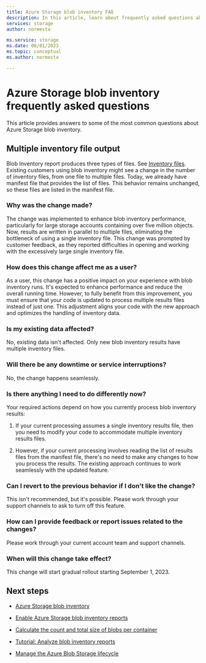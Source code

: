 ```yaml
---
title: Azure Storage blob inventory FAQ
description: In this article, learn about frequently asked questions about Azure Storage blob inventory
services: storage
author: normesta

ms.service: storage
ms.date: 08/01/2023
ms.topic: conceptual
ms.author: normesta

---
```


# Azure Storage blob inventory frequently asked questions

This article provides answers to some of the most common questions about Azure Storage blob inventory. 

## Multiple inventory file output

Blob Inventory report produces three types of files. See [Inventory files](blob-inventory.md#inventory-files). Existing customers using blob inventory might see a change in the number of inventory files, from one file to multiple files. Today, we already have manifest file that provides the list of files. This behavior remains unchanged, so these files are listed in the manifest file.

### Why was the change made?

The change was implemented to enhance blob inventory performance, particularly for large storage accounts containing over five million objects. Now, results are written in parallel to multiple files, eliminating the bottleneck of using a single inventory file. This change was prompted by customer feedback, as they reported difficulties in opening and working with the excessively large single inventory file.

### How does this change affect me as a user?

As a user, this change has a positive impact on your experience with blob inventory runs. It's expected to enhance performance and reduce the overall running time. However, to fully benefit from this improvement, you must ensure that your code is updated to process multiple results files instead of just one. This adjustment aligns your code with the new approach and optimizes the handling of inventory data.

### Is my existing data affected?

No, existing data isn't affected. Only new blob inventory results have multiple inventory files.

### Will there be any downtime or service interruptions?

No, the change happens seamlessly.

### Is there anything I need to do differently now?

Your required actions depend on how you currently process blob inventory results:

1. If your current processing assumes a single inventory results file, then you need to modify your code to accommodate multiple inventory results files.

2. However, if your current processing involves reading the list of results files from the manifest file, there's no need to make any changes to how you process the results. The existing approach continues to work seamlessly with the updated feature.

### Can I revert to the previous behavior if I don't like the change?

This isn't recommended, but it's possible. Please work through your support channels to ask to turn off this feature.

### How can I provide feedback or report issues related to the changes?

Please work through your current account team and support channels.

### When will this change take effect?

This change will start gradual rollout starting September 1, 2023.

## Next steps

- [Azure Storage blob inventory](blob-inventory.md)

- [Enable Azure Storage blob inventory reports](blob-inventory-how-to.md)

- [Calculate the count and total size of blobs per container](calculate-blob-count-size.md)

- [Tutorial: Analyze blob inventory reports](storage-blob-inventory-report-analytics.md)

- [Manage the Azure Blob Storage lifecycle](./lifecycle-management-overview.md)
